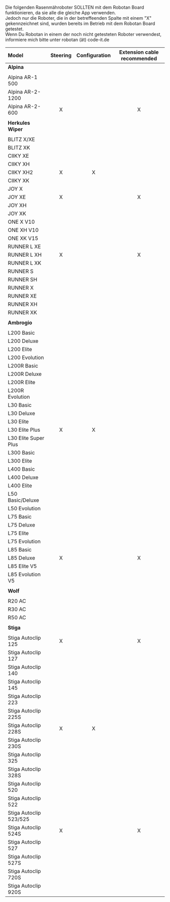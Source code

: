 Die folgenden Rasenmähroboter SOLLTEN mit dem Robotan Board funktionieren,
da sie alle die gleiche App verwenden.  
Jedoch nur die Roboter, die in der betreffeenden Spalte mit einem "X" gekennzeichnet sind, wurden bereits im Betrieb mit dem Robotan Board getestet.  
Wenn Du Robotan in einem der noch nicht getesteten Roboter
verwendest, informiere mich bitte unter robotan (ät) code-it.de

|Model|Steering|Configuration|Extension cable recommended|
|:----|:------:|:-----------:|:-------------------------:|
|**Alpina**|
||
|Alpina AR-1 500|  
|Alpina AR-2-1200|  
|Alpina AR-2-600|X||X|
||
|**Herkules Wiper**|
||
|BLITZ X/XE|  
|BLITZ XK|  
|CIIKY XE|  
|CIIKY XH|  
|CIIKY XH2|X|X||
|CIIKY XK|  
|JOY X|  
|JOY XE|X||X|
|JOY XH|  
|JOY XK|  
|ONE X V10|  
|ONE XH V10|  
|ONE XK V15|  
|RUNNER L XE|  
|RUNNER L XH|X||X|
|RUNNER L XK|  
|RUNNER S|  
|RUNNER SH|  
|RUNNER X|  
|RUNNER XE|  
|RUNNER XH|  
|RUNNER XK|  
||
|**Ambrogio**|
||
|L200 Basic|  
|L200 Deluxe|  
|L200 Elite|  
|L200 Evolution|  
|L200R Basic|  
|L200R Deluxe|  
|L200R Elite|  
|L200R Evolution|  
|L30 Basic|  
|L30 Deluxe|  
|L30 Elite|  
|L30 Elite Plus|X|X||  
|L30 Elite Super Plus|  
|L300 Basic|  
|L300 Elite|  
|L400 Basic|  
|L400 Deluxe|  
|L400 Elite|  
|L50 Basic/Deluxe|  
|L50 Evolution|  
|L75 Basic|  
|L75 Deluxe|  
|L75 Elite|  
L75 Evolution|  
|L85 Basic|  
|L85 Deluxe|X||X|
|L85 Elite V5|  
|L85 Evolution V5|  
||
|**Wolf**|
||
|R20 AC|  
|R30 AC|  
|R50 AC|  
||
|**Stiga**|
||
|Stiga Autoclip 125|X||X|
|Stiga Autoclip 127|  
|Stiga Autoclip 140|  
|Stiga Autoclip 145|  
|Stiga Autoclip 223|  
|Stiga Autoclip 225S|  
|Stiga Autoclip 228S|X|X||  
|Stiga Autoclip 230S|  
|Stiga Autoclip 325|  
|Stiga Autoclip 328S|  
|Stiga Autoclip 520|  
|Stiga Autoclip 522|  
|Stiga Autoclip 523/525|  
|Stiga Autoclip 524S|X||X|
|Stiga Autoclip 527|  
|Stiga Autoclip 527S|  
|Stiga Autoclip 720S|  
|Stiga Autoclip 920S|  

